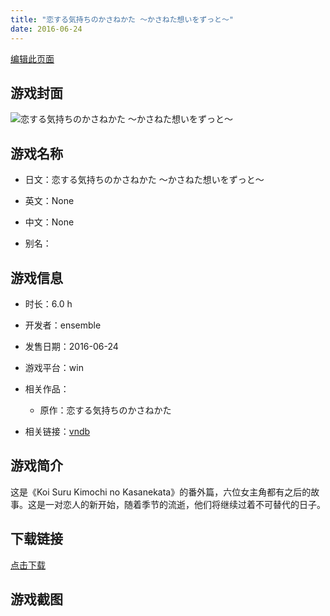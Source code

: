 ```yaml
---
title: "恋する気持ちのかさねかた ～かさねた想いをずっと～"
date: 2016-06-24
---
```

[编辑此页面](https://github.com/ACG-3/ADV3-source/blob/main/source/_posts/%E6%81%8B%E3%81%99%E3%82%8B%E6%B0%97%E6%8C%81%E3%81%A1%E3%81%AE%E3%81%8B%E3%81%95%E3%81%AD%E3%81%8B%E3%81%9F%20%EF%BD%9E%E3%81%8B%E3%81%95%E3%81%AD%E3%81%9F%E6%83%B3%E3%81%84%E3%82%92%E3%81%9A%E3%81%A3%E3%81%A8%EF%BD%9E.md)

## 游戏封面

![恋する気持ちのかさねかた ～かさねた想いをずっと～](https%3A//pan.timero.xyz/onedrive/img_lib_001/%E6%81%8B%E3%81%99%E3%82%8B%E6%B0%97%E6%8C%81%E3%81%A1%E3%81%AE%E3%81%8B%E3%81%95%E3%81%AD%E3%81%8B%E3%81%9F%20%EF%BD%9E%E3%81%8B%E3%81%95%E3%81%AD%E3%81%9F%E6%83%B3%E3%81%84%E3%82%92%E3%81%9A%E3%81%A3%E3%81%A8%EF%BD%9E_cover.avif)


## 游戏名称

- 日文：恋する気持ちのかさねかた ～かさねた想いをずっと～
- 英文：None
- 中文：None

- 别名：


## 游戏信息

- 时长：6.0 h
- 开发者：ensemble
- 发售日期：2016-06-24
- 游戏平台：win
- 相关作品：
   - 原作：恋する気持ちのかさねかた

- 相关链接：[vndb](https://vndb.org/v19104)


## 游戏简介

这是《Koi Suru Kimochi no Kasanekata》的番外篇，六位女主角都有之后的故事。这是一对恋人的新开始，随着季节的流逝，他们将继续过着不可替代的日子。




## 下载链接

[点击下载](https://pan.timero.xyz/onedrive/adv_lib_001/%E6%81%8B%E3%81%99%E3%82%8B%E6%B0%97%E6%8C%81%E3%81%A1%E3%81%AE%E3%81%8B%E3%81%95%E3%81%AD%E3%81%8B%E3%81%9F%20%EF%BD%9E%E3%81%8B%E3%81%95%E3%81%AD%E3%81%9F%E6%83%B3%E3%81%84%E3%82%92%E3%81%9A%E3%81%A3%E3%81%A8%EF%BD%9E)


## 游戏截图


